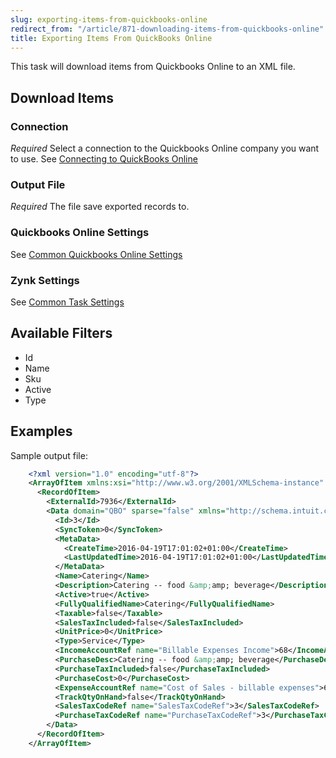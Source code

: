 ```yaml
---
slug: exporting-items-from-quickbooks-online
redirect_from: "/article/871-downloading-items-from-quickbooks-online"
title: Exporting Items From QuickBooks Online
---
```



This task will download items from Quickbooks Online to an XML file.


## Download Items

### Connection
_Required_
Select a connection to the Quickbooks Online company you want to use. See [Connecting to QuickBooks Online](connecting-to-quickbooks-online)

### Output File
_Required_
The file save exported records to.

### Quickbooks Online Settings
See [Common Quickbooks Online Settings](common-quickbooks-online-settings)

### Zynk Settings
See [Common Task Settings](common-task-settings)

## Available Filters
- Id
- Name
- Sku
- Active
- Type


## Examples


Sample output file:


```xml
    <?xml version="1.0" encoding="utf-8"?>
    <ArrayOfItem xmlns:xsi="http://www.w3.org/2001/XMLSchema-instance" xmlns:xsd="http://www.w3.org/2001/XMLSchema">
      <RecordOfItem>
        <ExternalId>7936</ExternalId>
        <Data domain="QBO" sparse="false" xmlns="http://schema.intuit.com/finance/v3">
          <Id>3</Id>
          <SyncToken>0</SyncToken>
          <MetaData>
            <CreateTime>2016-04-19T17:01:02+01:00</CreateTime>
            <LastUpdatedTime>2016-04-19T17:01:02+01:00</LastUpdatedTime>
          </MetaData>
          <Name>Catering</Name>
          <Description>Catering -- food &amp;amp; beverage</Description>
          <Active>true</Active>
          <FullyQualifiedName>Catering</FullyQualifiedName>
          <Taxable>false</Taxable>
          <SalesTaxIncluded>false</SalesTaxIncluded>
          <UnitPrice>0</UnitPrice>
          <Type>Service</Type>
          <IncomeAccountRef name="Billable Expenses Income">68</IncomeAccountRef>
          <PurchaseDesc>Catering -- food &amp;amp; beverage</PurchaseDesc>
          <PurchaseTaxIncluded>false</PurchaseTaxIncluded>
          <PurchaseCost>0</PurchaseCost>
          <ExpenseAccountRef name="Cost of Sales - billable expenses">69</ExpenseAccountRef>
          <TrackQtyOnHand>false</TrackQtyOnHand>
          <SalesTaxCodeRef name="SalesTaxCodeRef">3</SalesTaxCodeRef>
          <PurchaseTaxCodeRef name="PurchaseTaxCodeRef">3</PurchaseTaxCodeRef>
        </Data>
      </RecordOfItem>
    </ArrayOfItem>

```